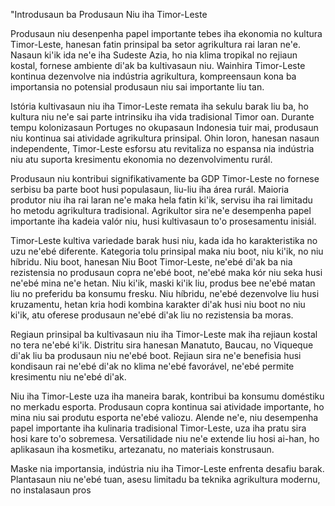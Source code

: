 "Introdusaun ba Produsaun Niu iha Timor-Leste

Produsaun niu desenpenha papel importante tebes iha ekonomia no kultura Timor-Leste, hanesan fatin prinsipal ba setor agrikultura rai laran ne'e. Nasaun ki'ik ida ne'e iha Sudeste Azia, ho nia klima tropikal no rejiaun kostal, fornese ambiente di'ak ba kultivasaun niu. Wainhira Timor-Leste kontinua dezenvolve nia indústria agrikultura, kompreensaun kona ba importansia no potensial produsaun niu sai importante liu tan.

Istória kultivasaun niu iha Timor-Leste remata iha sekulu barak liu ba, ho kultura niu ne'e sai parte intrinsiku iha vida tradisional Timor oan. Durante tempu kolonizasaun Portuges no okupasaun Indonesia tuir mai, produsaun niu kontinua sai atividade agrikultura prinsipal. Ohin loron, hanesan nasaun independente, Timor-Leste esforsu atu revitaliza no espansa nia indústria niu atu suporta kresimentu ekonomia no dezenvolvimentu rurál.

Produsaun niu kontribui signifikativamente ba GDP Timor-Leste no fornese serbisu ba parte boot husi populasaun, liu-liu iha área rurál. Maioria produtor niu iha rai laran ne'e maka hela fatin ki'ik, servisu iha rai limitadu ho metodu agrikultura tradisional. Agrikultor sira ne'e desempenha papel importante iha kadeia valór niu, husi kultivasaun to'o prosesamentu inisiál.

Timor-Leste kultiva variedade barak husi niu, kada ida ho karakteristika no uzu ne'ebé diferente. Kategoria tolu prinsipal maka niu boot, niu ki'ik, no niu híbridu. Niu boot, hanesan Niu Boot Timor-Leste, ne'ebé di'ak ba nia rezistensia no produsaun copra ne'ebé boot, ne'ebé maka kór niu seka husi ne'ebé mina ne'e hetan. Niu ki'ik, maski ki'ik liu, produs bee ne'ebé matan liu no preferidu ba konsumu fresku. Niu híbridu, ne'ebé dezenvolve liu husi kruzamentu, hetan kria hodi kombina karakter di'ak husi niu boot no niu ki'ik, atu oferese produsaun ne'ebé di'ak liu no rezistensia ba moras.

Regiaun prinsipal ba kultivasaun niu iha Timor-Leste mak iha rejiaun kostal no tera ne'ebé ki'ik. Distritu sira hanesan Manatuto, Baucau, no Viqueque di'ak liu ba produsaun niu ne'ebé boot. Rejiaun sira ne'e benefisia husi kondisaun rai ne'ebé di'ak no klima ne'ebé favorável, ne'ebé permite kresimentu niu ne'ebé di'ak.

Niu iha Timor-Leste uza iha maneira barak, kontribui ba konsumu doméstiku no merkadu esporta. Produsaun copra kontinua sai atividade importante, ho mina niu sai produtu esporta ne'ebé valiozu. Alende ne'e, niu desempenha papel importante iha kulinaria tradisional Timor-Leste, uza iha pratu sira hosi kare to'o sobremesa. Versatilidade niu ne'e extende liu hosi ai-han, ho aplikasaun iha kosmetiku, artezanatu, no materiais konstrusaun.

Maske nia importansia, indústria niu iha Timor-Leste enfrenta desafiu barak. Plantasaun niu ne'ebé tuan, asesu limitadu ba teknika agrikultura modernu, no instalasaun pros